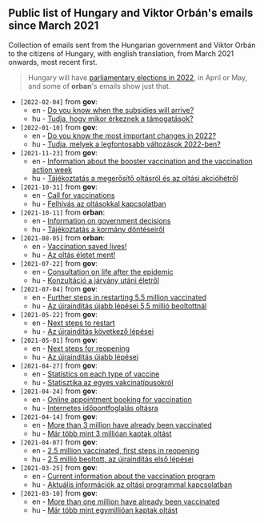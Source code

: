 ## Public list of Hungary and Viktor Orbán's emails since March 2021
Collection of emails sent from the Hungarian government and Viktor Orbán to the citizens of Hungary, with english translation, from March 2021 onwards, most recent first.

> Hungary will have [parliamentary elections in 2022](https://en.wikipedia.org/wiki/2022_Hungarian_parliamentary_election), in April or May, and some of **orban**'s emails show just that.


* `[2022-02-04]` from **gov**:
  * en - [Do you know when the subsidies will arrive?](en/2022-02-04.md)
  * hu - [Tudja, hogy mikor érkeznek a támogatások?](hu/2022-02-04.md)
* `[2022-01-10]` from **gov**:
  * en - [Do you know the most important changes in 2022?](en/2022-01-10.md)
  * hu - [Tudja, melyek a legfontosabb változások 2022-ben?](hu/2022-01-10.md)
* `[2021-11-23]` from **gov**:
  * en - [Information about the booster vaccination and the vaccination action week](en/2021-11-23.md)
  * hu - [Tájékoztatás a megerősítő oltásról és az oltási akcióhétről](hu/2021-11-23.md)
* `[2021-10-31]` from **gov**:
  * en - [Call for vaccinations](en/2021-10-31.md)
  * hu - [Felhívás az oltásokkal kapcsolatban](hu/2021-10-31.md) 
* `[2021-10-11]` from **orban**:
  * en - [Information on government decisions](en/2021-10-11.md)        
  * hu - [Tájékoztatás a kormány döntéseiről](hu/2021-10-11.md)
* `[2021-08-05]` from **orban**:
  * en - [Vaccination saved lives!](en/2021-08-05.md)
  * hu - [Az oltás életet ment!](hu/2021-08-05.md)
* `[2021-07-22]` from **gov**:
  * en - [Consultation on life after the epidemic](en/2021-07-22.md)    
  * hu - [Konzultáció a járvány utáni életről](hu/2021-07-22.md) 
* `[2021-07-04]` from **gov**:
  * en - [Further steps in restarting 5.5 million vaccinated](en/2021-07-04.md)
  * hu - [Az újraindítás újabb lépései 5,5 millió beoltottnál](hu/2021-07-04.md)
* `[2021-05-22]` from **gov**:
  * en - [Next steps to restart](en/2021-05-22.md)
  * hu - [Az újraindítás következő lépései](hu/2021-05-22.md)
* `[2021-05-01]` from **gov**:
  * en - [Next steps for reopening](en/2021-05-01.md)
  * hu - [Az újraindítás újabb lépései](hu/2021-05-01.md)
* `[2021-04-27]` from **gov**:
  * en - [Statistics on each type of vaccine](en/2021-04-27.md)
  * hu - [Statisztika az egyes vakcinatípusokról](hu/2021-04-27.md)
* `[2021-04-24]` from **gov**:
  * en - [Online appointment booking for vaccination](en/2021-04-24.md) 
  * hu - [Internetes időpontfoglalás oltásra](hu/2021-04-24.md)
* `[2021-04-14]` from **gov**: 
  * en - [More than 3 million have already been vaccinated](en/2021-04-14.md)
  * hu - [Már több mint 3 millióan kaptak oltást](hu/2021-04-14.md)
* `[2021-04-07]` from **gov**: 
  * en - [2.5 million vaccinated, first steps in reopening](en/2021-04-07.md)
  * hu - [2,5 millió beoltott, az újraindítás első lépései](hu/2021-04-07.md)
* `[2021-03-25]` from **gov**: 
  * en - [Current information about the vaccination program](en/2021-03-25.md)
  * hu - [Aktuális információk az oltási programmal kapcsolatban](hu/2021-03-25.md)
* `[2021-03-10]` from **gov**: 
  * en - [More than one million have already been vaccinated](en/2021-03-10.md)
  * hu - [Már több mint egymillióan kaptak oltást](hu/2021-03-10.md)


